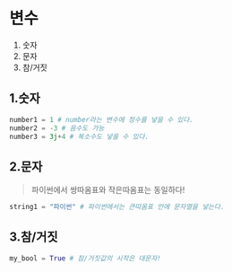 # 변수

1. 숫자
2. 문자
3. 참/거짓



## 1.숫자

``` python
number1 = 1 # number라는 변수에 정수를 넣을 수 있다.
number2 = -3 # 음수도 가능
number3 = 3j+4 # 복소수도 넣을 수 있다.
```

## 2.문자

> 파이썬에서 쌍따옴표와 작은따옴표는 동일하다!

``` python
string1 = "파이썬"	# 파이썬에서는 큰따옴표 안에 문자열을 넣는다.
```

## 3.참/거짓

```python
my_bool = True # 참/거짓값의 시작은 대문자!
```

